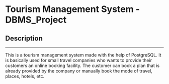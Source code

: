# Tourism Management System - DBMS_Project

## Description
---

This is a tourism management system made with the help of PostgreSQL. It is basically used for small travel companies who wants to provide their customers an online booking facility. The customer can book a plan that is already provided by the company or manually book the mode of travel, places, hotels, etc.



